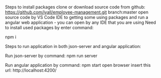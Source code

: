 
Steps to install packages
clone or download source code from github: https://github.com/iyall/employee-management.git branch:master
open source code by VS Code IDE to getting some using packages and run a angular web application - you can open by any IDE that you are using
Need to install used packages by enter command:

npm i

Steps to run application in both json-server and angular application:

Run json-server by command:
npm run server

Run angular application by command:
npm start
open browser insert this url:
http://localhost:4200/
